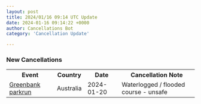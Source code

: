 ```yaml
---
layout: post
title: 2024/01/16 09:14 UTC Update
date: 2024-01-16 09:14:22 +0000
author: Cancellations Bot
category: 'Cancellation Update'

---
```


<h3>New Cancellations</h3>
<div class='hscrollable'>
<table style='width: 100%'>
    <tr>
        <th>Event</th>
        <th>Country</th>
        <th>Date</th>
        <th>Cancellation Note</th>
    </tr>
    <tr>
        <td><a href="https://www.parkrun.com.au/greenbank">Greenbank parkrun</a></td>
        <td>Australia</td>
        <td>2024-01-20</td>
        <td>Waterlogged / flooded  course - unsafe</td>
    </tr>
</table>
</div>
